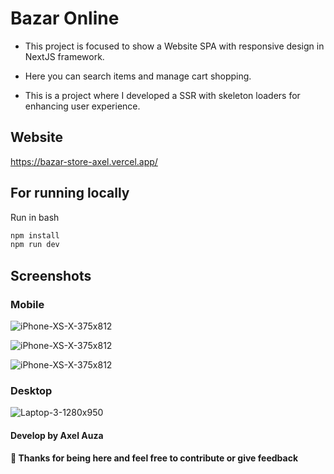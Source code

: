 # Bazar Online

- This project is focused to show a Website SPA with responsive design in NextJS framework.

- Here you can search items and manage cart shopping.

- This is a project where I developed a SSR with skeleton loaders for enhancing user experience.

## Website

https://bazar-store-axel.vercel.app/

## For running locally

Run in bash

```bash
npm install
npm run dev
```

## Screenshots

### Mobile

![iPhone-XS-X-375x812](https://github.com/axelauza97/react/assets/35442831/254d605d-3728-4fa3-92e6-8e2f70a2022e)

![iPhone-XS-X-375x812](https://github.com/axelauza97/react/assets/35442831/6e9c56ba-9272-4be5-8ca4-1af0878e338d)

![iPhone-XS-X-375x812](https://github.com/axelauza97/react/assets/35442831/3b642c13-370d-4830-bde4-8d9f7a7c9aa5)

### Desktop

![Laptop-3-1280x950](https://github.com/axelauza97/react/assets/35442831/7a082391-9b1f-4cb9-937b-3b169958f0d6)

#### Develop by Axel Auza

#### 🚀 Thanks for being here and feel free to contribute or give feedback
